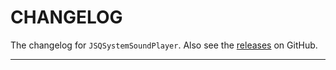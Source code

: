 # CHANGELOG

The changelog for `JSQSystemSoundPlayer`. Also see the [releases](https://github.com/jessesquires/JSQSystemSoundPlayer/releases) on GitHub.

--------------------------------------
